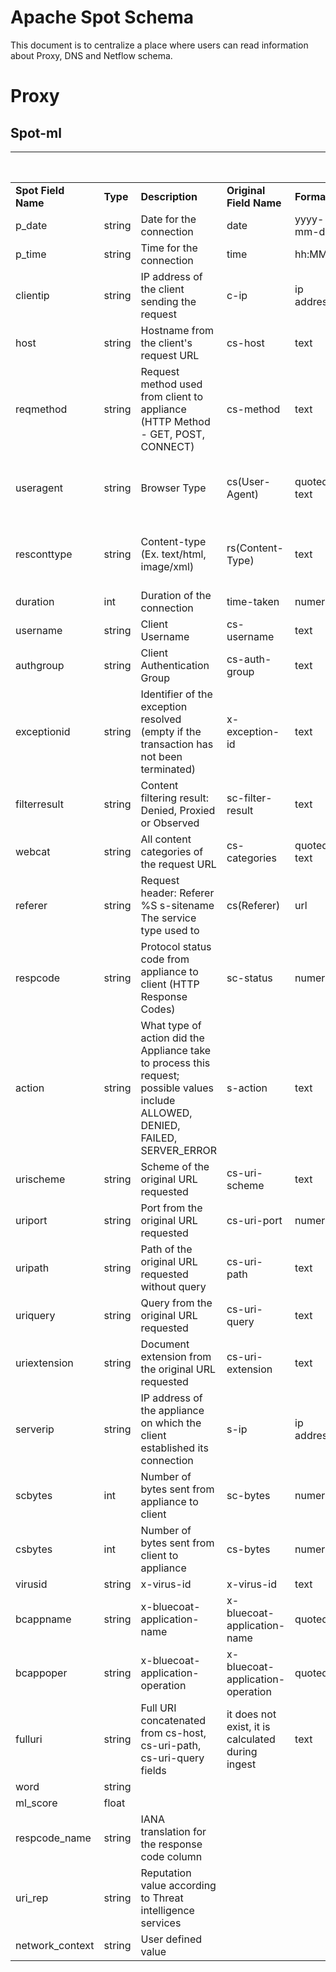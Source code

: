 # Apache Spot Schema 

This document is to centralize a place where users can read information about Proxy, DNS and Netflow schema.

# Proxy

## Spot-ml

|                 |        |                                             |                     |            |             |Required for|            |
|-----------------|--------|---------------------------------------------|---------------------|------------|-------------|------------|------------|
|**Spot Field Name**|**Type**|**Description**                            |**Original Field Name**|**Format**|**Spot-ingest**|**Spot-ml**|**Conditions**|
| p_date          | string | Date for the connection                     |        date         | yyyy-mm-dd |   required  |    x    |Can't be null|
| p_time	      | string | Time for the connection	                 |        time	       |  hh:MM:SS  |	required  |    x    |Can't be null|
| clientip        | string |IP address of the client sending the request |        c-ip	       | ip address	|   required  |    x	|Can't be null|
| host        	  | string |Hostname from the client's request URL	     |       cs-host	   |    text	|   required  |    x	|Can't be null| 
| reqmethod	      | string |Request method used from client to appliance (HTTP Method - GET, POST, CONNECT) |	cs-method | 	text |	required |	x |		|
| useragent	      | string |Browser Type	                             | cs(User-Agent)	   |quoted text	|required 	  |x	    |Can be null but null will be replaced with -| 
| resconttype	  | string |Content-type (Ex. text/html, image/xml)	     |rs(Content-Type) 	   | text	    |required	  |x	    |Can be null but null will be replaced with -|
| duration	      |  int   |Duration of the connection	                 |time-taken	       |numerical	|required	  |x	    |	      |
| username	      |string  |Client Username	                             |cs-username	       |text	    |required	  |x	    |	      |
| authgroup   	  |string  |Client Authentication Group	                 |cs-auth-group 	   |text	    |required	  |		    |         |
| exceptionid	  |string  |Identifier of the exception resolved (empty if the transaction has not been terminated) |	x-exception-id 	| text	| required | | |	
| filterresult    |string  |Content filtering result: Denied, Proxied or Observed | sc-filter-result | text | required    |         |         |			
| webcat	      |string  |All content categories of the request URL	 |cs-categories        |quoted text	| required    |x        |	      |
| referer	      |string  |Request header: Referer %S s-sitename The service type used to | cs(Referer) | url | required |x	    |	      |
| respcode	      |string  |Protocol status code from appliance to client (HTTP Response Codes) | sc-status | numerical |required |x |	      |
| action	      |string  |What type of action did the Appliance take to process this request; possible values include ALLOWED, DENIED, FAILED, SERVER_ERROR|s-action |text |required | | | 		
| urischeme	      |string  |Scheme of the original URL requested	     |cs-uri-scheme 	   |text	    |required	  |         |         |	
| uriport	      |string  |Port from the original URL requested	     |cs-uri-port 	       |numerical	|required	  |x	    |	      |
| uripath	      |string  |Path of the original URL requested without query |cs-uri-path 	   |text	    |required	  |x	    |	      |
| uriquery	      |string  |Query from the original URL requested	     |cs-uri-query	       |text	    |required	  |x	    |	      |
| uriextension	  |string  |Document extension from the original URL requested |cs-uri-extension |text	    |required	  |         |         |	
| serverip	      |string  |IP address of the appliance on which the client established its connection |s-ip  |ip address |required |x |	  |
| scbytes	      |int	   |Number of bytes sent from appliance to client|sc-bytes             |numerical	|required	  |x	    |      |
| csbytes	      |int	   |Number of bytes sent from client to appliance|cs-bytes 	           |numerical	|required	  |x	    |	      |
| virusid	      |string  |x-virus-id 	                                 |x-virus-id 	       |text	    |required	  |         |         |		
| bcappname	      |string  |x-bluecoat-application-name 	             |x-bluecoat-application-name |quoted |text |required |     |         |	
| bcappoper	      |string  |x-bluecoat-application-operation	         |x-bluecoat-application-operation |quoted |text |required | |        |         			
|fulluri	      |string  |Full URI concatenated from cs-host, cs-uri-path, cs-uri-query fields |it does not exist, it is calculated during ingest |text |produced by ingest |Can't be null|
| word 	          |string  |                      					     |                     |            |             |         |	      |         
| ml_score	      |float   |					                         |                     |            |             |         |	      |         
| respcode_name   |string  |IANA translation for the response code column|                     |            |             |         | |
| uri_rep	      |string  |Reputation value according to Threat intelligence services| 	   |			|             |         | |
| network_context |string  |User defined value					         |                     |            |             |         | |
